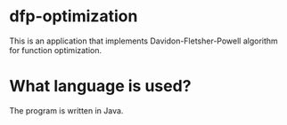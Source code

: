 # dfp-optimization

This is an application that implements Davidon-Fletsher-Powell algorithm for function optimization. 

# What language is used?

The program is written in Java.
